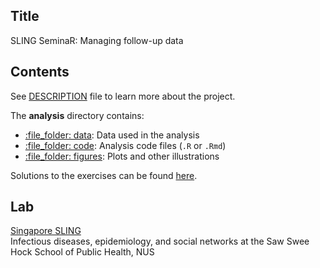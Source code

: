 ## Title

SLING SeminaR: Managing follow-up data

## Contents

See [DESCRIPTION](/DESCRIPTION) file to learn more about the project.

The **analysis** directory contains:

- [:file\_folder: data](/data): Data used in the analysis
- [:file\_folder: code](/code): Analysis code files (`.R` or `.Rmd`)
- [:file\_folder: figures](/figures): Plots and other illustrations

Solutions to the exercises can be found [here](https://bit.ly/3iErdF8).

## Lab

[Singapore SLING](http://blog.nus.edu.sg/singaporesling/)  
Infectious diseases, epidemiology, and social networks at the Saw Swee Hock School of Public Health, NUS
